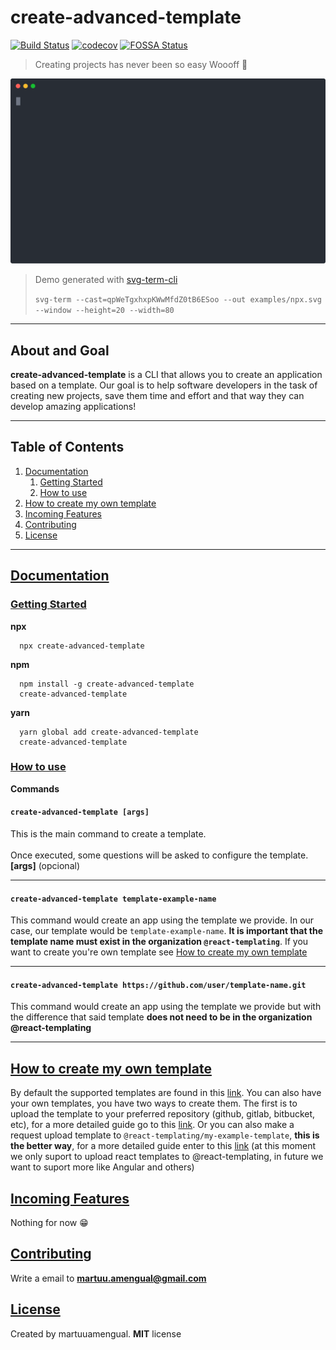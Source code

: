 # create-advanced-template

[![Build Status](https://www.travis-ci.com/martuuamengual/create-advanced-template.svg?token=SCvQhQXQFkXx2UytEoxi&branch=master)](https://www.travis-ci.com/martuuamengual/create-advanced-template)
[![codecov](https://codecov.io/gh/martuuamengual/create-advanced-template/branch/master/graph/badge.svg?token=OTWW85ZSZB)](https://codecov.io/gh/martuuamengual/create-advanced-template)
[![FOSSA Status](https://app.fossa.com/api/projects/git%2Bgithub.com%2Fmartuuamengual%2Fcreate-advanced-template.svg?type=shield)](https://app.fossa.com/projects/git%2Bgithub.com%2Fmartuuamengual%2Fcreate-advanced-template?ref=badge_shield)

> Creating projects has never been so easy Woooff 🐺

<p align="center">
  <img width="600" src="docs/examples/npx.svg">
</p>

> Demo generated with [svg-term-cli](https://github.com/marionebl/svg-term-cli)
>
> `svg-term --cast=qpWeTgxhxpKWwMfdZ0tB6ESoo --out examples/npx.svg --window --height=20 --width=80`

---

## About and Goal

**create-advanced-template** is a CLI that allows you to create an application based on a template. Our goal is to help software developers in the task of creating new projects, save them time and effort and that way they can develop amazing applications!

---

## Table of Contents

1.  [Documentation](#documentation)
    1.  [Getting Started](#getting-started)
    2.  [How to use](#how-to-use)
2.  [How to create my own template](#how-to-create-my-own-template)
3.  [Incoming Features](#incoming-features)
4.  [Contributing](#contributing)
5.  [License](#license)

---

## [Documentation](#documentation)

### [Getting Started](#getting-started)

**npx**

      npx create-advanced-template

**npm**

      npm install -g create-advanced-template
      create-advanced-template

**yarn**

      yarn global add create-advanced-template
      create-advanced-template

### [How to use](#how-to-use)

**Commands**

#### `create-advanced-template [args]`

This is the main command to create a template.
<br/>
<br/>
Once executed, some questions will be asked to configure the template.
<br/>
**[args]** (opcional)

---

#### `create-advanced-template template-example-name`

This command would create an app using the template we provide. In our case, our template would be `template-example-name`. **It is important that the template name must exist in the organization `@react-templating`**. If you want to create you're own template see [How to create my own template](#how-to-create-my-own-template)

---

#### `create-advanced-template https://github.com/user/template-name.git`

This command would create an app using the template we provide but with the difference that said template **does not need to be in the organization @react-templating**

---

## [How to create my own template](#how-to-create-my-own-template)

By default the supported templates are found in this [link](docs/builtin-templates.md). You can also have your own templates, you have two ways to create them. The first is to upload the template to your preferred repository (github, gitlab, bitbucket, etc), for a more detailed guide go to this [link](docs/create-a-template-using-my-account.md). Or you can also make a request upload template to `@react-templating/my-example-template`, **this is the better way**, for a more detailed guide enter to this [link](docs/create-a-template-using-@react-templating.md) (at this moment we only suport to upload react templates to @react-templating, in future we want to suport more like Angular and others)

## [Incoming Features](#incoming-features)

Nothing for now 😁

## [Contributing](#contributing)

Write a email to **martuu.amengual@gmail.com**

## [License](#license)

Created by martuuamengual. **MIT** license
